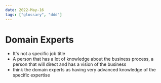 ```yaml
---
date: 2022-May-16
tags: ["glossary", "ddd"]
---
```


# Domain Experts
- It's not a specific job title
- A person that has a lot of knowledge about the business process, a person that will direct and has a vision of the business
- think the domain experts as having very advanced knowledge of the specific expertise